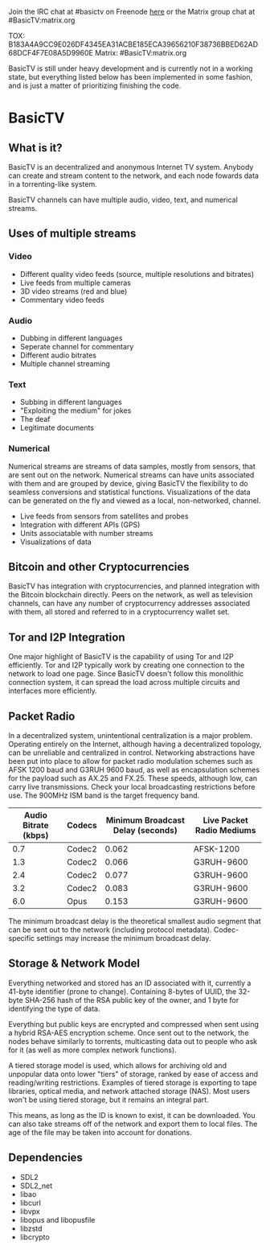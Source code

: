 Join the IRC chat at #basictv on Freenode [here](http://webchat.freenode.net/?channels=#basictv) or the Matrix group chat at #BasicTV:matrix.org

TOX: B183A4A9CC9E026DF4345EA31ACBE185ECA39656210F38736BBED62AD68DCF4F7E08A5D9960E
Matrix: #BasicTV:matrix.org

BasicTV is still under heavy development and is currently not in a working state, but everything listed below has been implemented in some fashion, and is just a matter of prioritizing finishing the code.

# BasicTV

## What is it?
BasicTV is an decentralized and anonymous Internet TV system. Anybody can create and stream content to the network, and each node fowards data in a torrenting-like system. 

BasicTV channels can have multiple audio, video, text, and numerical streams.

## Uses of multiple streams
### Video
* Different quality video feeds (source, multiple resolutions and bitrates)
* Live feeds from multiple cameras
* 3D video streams (red and blue)
* Commentary video feeds

### Audio
* Dubbing in different languages
* Seperate channel for commentary
* Different audio bitrates
* Multiple channel streaming

### Text
* Subbing in different languages
* "Exploiting the medium" for jokes
* The deaf
* Legitimate documents

### Numerical
Numerical streams are streams of data samples, mostly from sensors, that are sent out on the network. Numerical streams can have units associated with them and are grouped by device, giving BasicTV the flexibility to do seamless conversions and statistical functions. Visualizations of the data can be generated on the fly and viewed as a local, non-networked, channel.
* Live feeds from sensors from satellites and probes
* Integration with different APIs (GPS)
* Units associatable with number streams
* Visualizations of data

## Bitcoin and other Cryptocurrencies
BasicTV has integration with cryptocurrencies, and planned integration with the Bitcoin blockchain directly. Peers on the network, as well as television channels, can have any number of cryptocurrency addresses associated with them, all stored and referred to in a cryptocurrency wallet set.

## Tor and I2P Integration
One major highlight of BasicTV is the capability of using Tor and I2P efficiently. Tor and I2P typically work by creating one connection to the network to load one page. Since BasicTV doesn't follow this monolithic connection system, it can spread the load across multiple circuits and interfaces more efficiently.

## Packet Radio
In a decentralized system, unintentional centralization is a major problem. Operating entirely on the Internet, although having a decentralized topology, can be unreliable and centralized in control. Networking abstractions have been put into place to allow for packet radio modulation schemes such as AFSK 1200 baud and G3RUH 9600 baud, as well as encapsulation schemes for the payload such as AX.25 and FX.25. These speeds, although low, can carry live transmissions. Check your local broadcasting restrictions before use. The 900MHz ISM band is the target frequency band.

| Audio Bitrate (kbps) | Codecs | Minimum Broadcast Delay (seconds)    | Live Packet Radio Mediums |
| -------------------- | ------ | ------------------------------------ | ------------------------  |
| 0.7                  | Codec2 | 0.062                                | AFSK-1200                 |
| 1.3                  | Codec2 | 0.066                                | G3RUH-9600                |
| 2.4                  | Codec2 | 0.077                                | G3RUH-9600                |
| 3.2                  | Codec2 | 0.083                                | G3RUH-9600                |
| 6.0                  | Opus   | 0.153                                | G3RUH-9600                |

The minimum broadcast delay is the theoretical smallest audio segment that can be sent out to the network (including protocol metadata). Codec-specific settings may increase the minimum broadcast delay.

## Storage & Network Model
Everything networked and stored has an ID associated with it, currently a 41-byte identifier (prone to change). Containing 8-bytes of UUID, the 32-byte SHA-256 hash of the RSA public key of the owner, and 1 byte for identifying the type of data. 

Everything but public keys are encrypted and compressed when sent using a hybrid RSA-AES encryption scheme. Once sent out to the network, the nodes behave similarly to torrents, multicasting data out to people who ask for it (as well as more complex network functions).

A tiered storage model is used, which allows for archiving old and unpopular data onto lower "tiers" of storage, ranked by ease of access and reading/writing restrictions. Examples of tiered storage is exporting to tape libraries, optical media, and network attached storage (NAS). Most users won't be using tiered storage, but it remains an integral part.

This means, as long as the ID is known to exist, it can be downloaded. You can also take streams off of the network and export them to local files. The age of the file may be taken into account for donations.


## Dependencies
* SDL2
* SDL2_net
* libao
* libcurl
* libvpx
* libopus and libopusfile
* libzstd
* libcrypto
